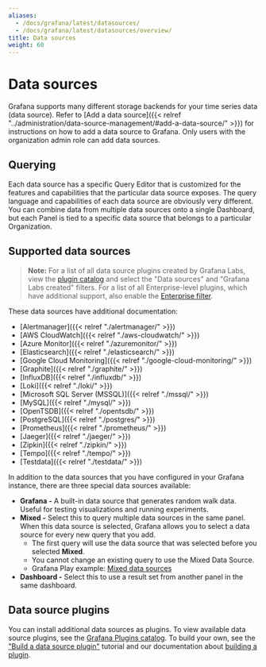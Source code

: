 ```yaml
---
aliases:
  - /docs/grafana/latest/datasources/
  - /docs/grafana/latest/datasources/overview/
title: Data sources
weight: 60
---
```


# Data sources

Grafana supports many different storage backends for your time series data (data source). Refer to [Add a data source]({{< relref "../administration/data-source-management/#add-a-data-source/" >}}) for instructions on how to add a data source to Grafana. Only users with the organization admin role can add data sources.

## Querying

Each data source has a specific Query Editor that is customized for the features and capabilities that the particular data source exposes. The query language and capabilities of each data source are obviously very different. You can combine data from multiple data sources onto a single Dashboard, but each Panel is tied to a specific data source that belongs to a particular Organization.

## Supported data sources

> **Note:** For a list of all data source plugins created by Grafana Labs, view the [plugin catalog](https://grafana.com/grafana/plugins/?type=datasource) and select the "Data sources" and "Grafana Labs created" filters. For a list of all Enterprise-level plugins, which have additional support, also enable the [Enterprise filter](https://grafana.com/grafana/plugins/?enterprise=1&type=datasource).

These data sources have additional documentation:

- [Alertmanager]({{< relref "./alertmanager/" >}})
- [AWS CloudWatch]({{< relref "./aws-cloudwatch/" >}})
- [Azure Monitor]({{< relref "./azuremonitor/" >}})
- [Elasticsearch]({{< relref "./elasticsearch/" >}})
- [Google Cloud Monitoring]({{< relref "./google-cloud-monitoring/" >}})
- [Graphite]({{< relref "./graphite/" >}})
- [InfluxDB]({{< relref "./influxdb/" >}})
- [Loki]({{< relref "./loki/" >}})
- [Microsoft SQL Server (MSSQL)]({{< relref "./mssql/" >}})
- [MySQL]({{< relref "./mysql/" >}})
- [OpenTSDB]({{< relref "./opentsdb/" >}})
- [PostgreSQL]({{< relref "./postgres/" >}})
- [Prometheus]({{< relref "./prometheus/" >}})
- [Jaeger]({{< relref "./jaeger/" >}})
- [Zipkin]({{< relref "./zipkin/" >}})
- [Tempo]({{< relref "./tempo/" >}})
- [Testdata]({{< relref "./testdata/" >}})

In addition to the data sources that you have configured in your Grafana instance, there are three special data sources available:

- **Grafana -** A built-in data source that generates random walk data. Useful for testing visualizations and running experiments.
- **Mixed -** Select this to query multiple data sources in the same panel. When this data source is selected, Grafana allows you to select a data source for every new query that you add.
  - The first query will use the data source that was selected before you selected **Mixed**.
  - You cannot change an existing query to use the Mixed Data Source.
  - Grafana Play example: [Mixed data sources](https://play.grafana.org/d/000000100/mixed-datasources?orgId=1)
- **Dashboard -** Select this to use a result set from another panel in the same dashboard.

## Data source plugins

You can install additional data sources as plugins. To view available data source plugins, see the [Grafana Plugins catalog](https://grafana.com/plugins). To build your own, see the ["Build a data source plugin"](https://grafana.com/tutorials/build-a-data-source-plugin/) tutorial and our documentation about [building a plugin](/developers/plugins/).
